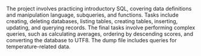 The project involves practicing introductory SQL, covering data definitions and manipulation language, subqueries, and functions. Tasks include creating, deleting databases, listing tables, creating tables, inserting, updating, and querying records. The final tasks involve performing complex queries, such as calculating averages, ordering by descending scores, and converting the database to UTF8. The dump file includes queries for temperature-related data.

